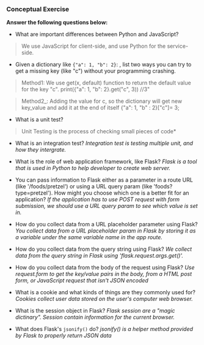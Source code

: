 ### Conceptual Exercise ###

__Answer the following questions below:__

* What are important differences between Python and JavaScript?

> We use JavaScript for client-side, and use Python for the service-side.

* Given a dictionary like ``{"a": 1, "b": 2}``: , list two ways you can try to get a missing key (like "c") without your programming crashing.

> Method1: We use get(x, default) function to return the default value for the key "c".
    print({"a": 1, "b": 2}.get("c", 3)) //3"

> Method2_: Adding the value for c, so the dictionary will get new key_value and add it at the end of itself
     {"a": 1, "b" : 2}["c"]= 3;
  
* What is a unit test? 
> Unit Testing is the process of checking small pieces of code*

* What is an integration test?
*Integration test is testing multiple unit, and how they intergrate.*

* What is the role of web application framework, like Flask?
_Flask is a tool that is used in Python to help developer to create web server._ 

* You can pass information to Flask either as a parameter in a route URL (like '/foods/pretzel') or using a URL query param (like 'foods?type=pretzel'). How might you choose which one is a better fit for an application?
*If the application has to use POST request with form submission, we should use a URL query param to see which value is set in.*

* How do you collect data from a URL placeholder parameter using Flask?
_You collect data from a URL placeholder param in Flask by storing it as a variable under the same variable name in the app route._

* How do you collect data from the query string using Flask?
*We collect data from the query string in Flask using 'flask.request.args.get()'.*

* How do you collect data from the body of the request using Flask?
*Use request.form to get the key/value pairs in the body, from a HTML post form, or JavaScript request that isn't JSON encoded*

* What is a cookie and what kinds of things are they commonly used for?
*Cookies collect user data stored on the user's computer web browser.*


* What is the session object in Flask?
*Flask session are a "magic dictinary". Session contain information for the current browser.* 

* What does Flask's `jsonify()` do?
*jsonify() is a helper method provided by Flask to properly return JSON data*
